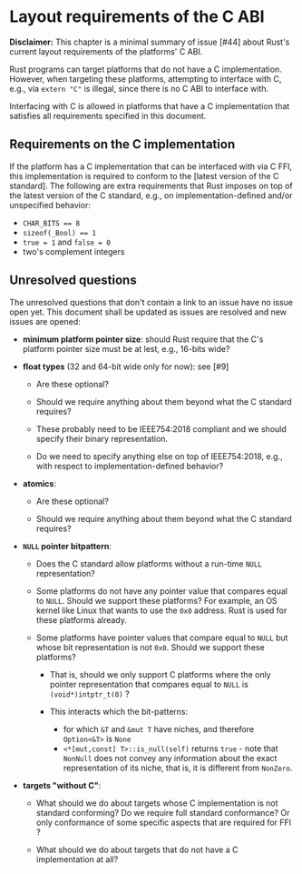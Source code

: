 # Layout requirements of the C ABI

**Disclaimer:** This chapter is a minimal summary of issue [#44] about Rust's
current layout requirements of the platforms' C ABI.

Rust programs can target platforms that do not have a C implementation. However,
when targeting these platforms, attempting to interface with C, e.g., via
`extern "C"` is illegal, since there is no C ABI to interface with. 

Interfacing with C is allowed in platforms that have a C implementation that
satisfies all requirements specified in this document.

## Requirements on the C implementation 

If the platform has a C implementation that can be interfaced with via C FFI,
this implementation is required to conform to the [latest version of the C
standard]. The following are extra requirements that Rust imposes on top of the
latest version of the C standard, e.g., on implementation-defined and/or
unspecified behavior:

* `CHAR_BITS == 8`
* `sizeof(_Bool) == 1`
* `true = 1` and `false = 0`
* two's complement integers

## Unresolved questions

The unresolved questions that don't contain a link to an issue have no issue
open yet. This document shall be updated as issues are resolved and new issues
are opened:

* **minimum platform pointer size**: should Rust require that the C's platform
  pointer size must be at lest, e.g., 16-bits wide?

* **float types** (32 and 64-bit wide only for now): see [#9]

  * Are these optional? 
  
  * Should we require anything about them beyond what the C standard requires?
  
  * These probably need to be IEEE754:2018 compliant and we should specify their
  binary representation. 
  
  * Do we need to specify anything else on top of IEEE754:2018, e.g., with
    respect to implementation-defined behavior?

* **atomics**:

  * Are these optional?
  
  * Should we require anything about them beyond what the C standard requires?

* **`NULL` pointer bitpattern**:

  * Does the C standard allow platforms without a run-time `NULL` representation?
  
  * Some platforms do not have any pointer value that compares equal to `NULL`.
    Should we support these platforms? For example, an OS kernel like Linux that
    wants to use the `0x0` address. Rust is used for these platforms already.

  * Some platforms have pointer values that compare equal to `NULL` but whose
    bit representation is not `0x0`. Should we support these platforms?
    * That is, should we only support C platforms where the only pointer
      representation that compares equal to `NULL` is `(void*)intptr_t(0)` ?

    * This interacts which the bit-patterns:
     
       * for which `&T` and `&mut T` have niches, and therefore `Option<&T>` is
         `None`
       * `<*[mut,const] T>::is_null(self)` returns `true` - note that `NonNull`
         does not convey any information about the exact representation of its
         niche, that is, it is different from `NonZero`.
  
* **targets "without C"**:

  * What should we do about targets whose C implementation is not standard
    conforming? Do we require full standard conformance? Or only conformance of
    some specific aspects that are required for FFI ?
    
  * What should we do about targets that do not have a C implementation at all?
  
[latest_c_std]: http://www.open-std.org/jtc1/sc22/wg14/www/abq/c17_updated_proposed_fdis.pdf
